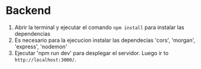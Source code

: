
# Backend

1. Abrir la terminal y ejecutar el comando `npm install` para instalar las dependencias
2. Es necesario para la ejecucion instalar las dependecias 'cors', 'morgan', 'express', 'nodemon'
2. Ejecutar 'npm run dev' para desplegar el servidor. Luego ir to `http://localhost:3000/`.